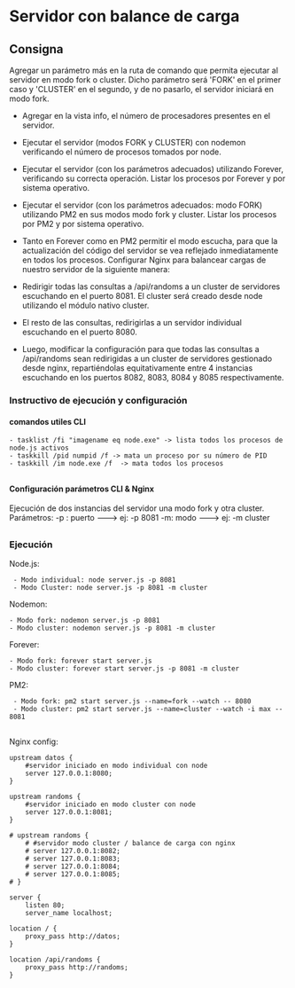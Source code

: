 # Servidor con balance de carga

## Consigna
Agregar un parámetro más en la ruta de comando que permita ejecutar al servidor en modo fork o cluster. Dicho parámetro será 'FORK' en el primer caso y 'CLUSTER' en el segundo, y de no pasarlo, el servidor iniciará en modo fork.

-   Agregar en la vista info, el número de procesadores presentes en el servidor.
    
-   Ejecutar el servidor (modos FORK y CLUSTER) con nodemon verificando el número de procesos tomados por node.
    
-   Ejecutar el servidor (con los parámetros adecuados) utilizando Forever, verificando su correcta operación. Listar los procesos por Forever y por sistema operativo.
-   Ejecutar el servidor (con los parámetros adecuados: modo FORK) utilizando PM2 en sus modos modo fork y cluster. Listar los procesos por PM2 y por sistema operativo.
    
-   Tanto en Forever como en PM2 permitir el modo escucha, para que la actualización del código del servidor se vea reflejado inmediatamente en todos los procesos.
Configurar Nginx para balancear cargas de nuestro servidor de la siguiente manera:

- Redirigir todas las consultas a /api/randoms a un cluster de servidores escuchando en el puerto 8081. El cluster será creado desde node utilizando el módulo nativo cluster.

- El resto de las consultas, redirigirlas a un servidor individual escuchando en el puerto 8080.

- Luego, modificar la configuración para que todas las consultas a /api/randoms sean redirigidas a un cluster de servidores gestionado desde nginx, repartiéndolas equitativamente entre 4 instancias escuchando en los puertos 8082, 8083, 8084 y 8085 respectivamente.

### Instructivo de ejecución y configuración
#### comandos utiles CLI

    - tasklist /fi "imagename eq node.exe" -> lista todos los procesos de node.js activos
    - taskkill /pid numpid /f -> mata un proceso por su número de PID
    - taskkill /im node.exe /f  -> mata todos los procesos 

##
#### Configuración parámetros CLI & Nginx    

Ejecución de  dos instancias del servidor una modo fork y otra cluster.
Parámetros:
	-p : puerto   --->   ej: -p 8081
	-m: modo     ---> 	 ej: -m cluster
##
### Ejecución
Node.js:

     - Modo individual: node server.js -p 8081
     - Modo Cluster: node server.js -p 8081 -m cluster

Nodemon:

    - Modo fork: nodemon server.js -p 8081
    - Modo cluster: nodemon server.js -p 8081 -m cluster

Forever:

    - Modo fork: forever start server.js
    - Modo cluster: forever start server.js -p 8081 -m cluster

PM2:

     - Modo fork: pm2 start server.js --name=fork --watch -- 8080
     - Modo cluster: pm2 start server.js --name=cluster --watch -i max -- 8081
##
Nginx config:

    upstream datos {
    	#servidor iniciado en modo individual con node
        server 127.0.0.1:8080;
    }
    
    upstream randoms {
        #servidor iniciado en modo cluster con node
        server 127.0.0.1:8081;
    }
    
    # upstream randoms {
        # #servidor modo cluster / balance de carga con nginx
        # server 127.0.0.1:8082;
        # server 127.0.0.1:8083;
        # server 127.0.0.1:8084;
        # server 127.0.0.1:8085;
    # }
    
    server {
        listen 80;
        server_name localhost;
                  
    location / {
        proxy_pass http://datos;
    }
      
    location /api/randoms {
        proxy_pass http://randoms;
    }
